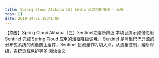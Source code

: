 ```yaml
---
title: Spring Cloud Alibaba（三）Sentinel之熔断降级 - 云天
tags: []
date: 2019-10-31 10:41:00
---
```


【摘要】Spring Cloud Alibaba（三）Sentinel之熔断降级 本项目演示如何使用 Sentinel 完成 Spring Cloud 应用的熔断降级调用。 Sentinel 是阿里巴巴开源的分布式系统的流量防卫组件，Sentinel 把流量作为切入点，从流量控制，熔断降级，系统负载保护等多 [阅读全文](http://www.cnblogs.com/tqlin/p/11769897.html)